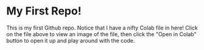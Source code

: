 # My First Repo!
This is my first Github repo. Notice that I have a nifty Colab file in here! Click on the file above to view an image of the file, then click the "Open in Colab" button to open it up and play around with the code. 
